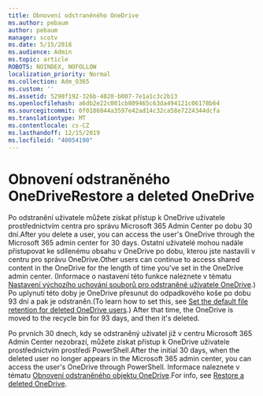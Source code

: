 ```yaml
---
title: Obnovení odstraněného OneDrive
ms.author: pebaum
author: pebaum
manager: scotv
ms.date: 5/15/2018
ms.audience: Admin
ms.topic: article
ROBOTS: NOINDEX, NOFOLLOW
localization_priority: Normal
ms.collection: Adm_O365
ms.custom: ''
ms.assetid: 5298f192-326b-4820-b007-7e1a1c3c2b13
ms.openlocfilehash: a6db2e22c001cb809465c63da494121c06178b64
ms.sourcegitcommit: 0f0186044a3597e42ad14c32ca58e7224344dcfa
ms.translationtype: MT
ms.contentlocale: cs-CZ
ms.lasthandoff: 12/15/2019
ms.locfileid: "40054190"
---
```

# <a name="restore-a-deleted-onedrive"></a><span data-ttu-id="851e4-102">Obnovení odstraněného OneDrive</span><span class="sxs-lookup"><span data-stu-id="851e4-102">Restore a deleted OneDrive</span></span>

<span data-ttu-id="851e4-103">Po odstranění uživatele můžete získat přístup k OneDrive uživatele prostřednictvím centra pro správu Microsoft 365 Admin Center po dobu 30 dní.</span><span class="sxs-lookup"><span data-stu-id="851e4-103">After you delete a user, you can access the user's OneDrive through the Microsoft 365 admin center for 30 days.</span></span> <span data-ttu-id="851e4-104">Ostatní uživatelé mohou nadále přistupovat ke sdílenému obsahu v OneDrive po dobu, kterou jste nastavili v centru pro správu OneDrive.</span><span class="sxs-lookup"><span data-stu-id="851e4-104">Other users can continue to access shared content in the OneDrive for the length of time you've set in the OneDrive admin center.</span></span> <span data-ttu-id="851e4-105">(Informace o nastavení této funkce naleznete v tématu [Nastavení výchozího uchování souborů pro odstraněné uživatele OneDrive](https://go.microsoft.com/fwlink/?linkid=874267).) Po uplynutí této doby je OneDrive přesunut do odpadkového koše po dobu 93 dní a pak je odstraněn.</span><span class="sxs-lookup"><span data-stu-id="851e4-105">(To learn how to set this, see [Set the default file retention for deleted OneDrive users](https://go.microsoft.com/fwlink/?linkid=874267).) After that time, the OneDrive is moved to the recycle bin for 93 days, and then it's deleted.</span></span>
  
<span data-ttu-id="851e4-106">Po prvních 30 dnech, kdy se odstraněný uživatel již v centru Microsoft 365 Admin Center nezobrazí, můžete získat přístup k OneDrive uživatele prostřednictvím prostředí PowerShell.</span><span class="sxs-lookup"><span data-stu-id="851e4-106">After the initial 30 days, when the deleted user no longer appears in the Microsoft 365 admin center, you can access the user's OneDrive through PowerShell.</span></span> <span data-ttu-id="851e4-107">Informace naleznete v tématu [Obnovení odstraněného objektu OneDrive](https://go.microsoft.com/fwlink/?linkid=874269).</span><span class="sxs-lookup"><span data-stu-id="851e4-107">For info, see [Restore a deleted OneDrive](https://go.microsoft.com/fwlink/?linkid=874269).</span></span>
  

